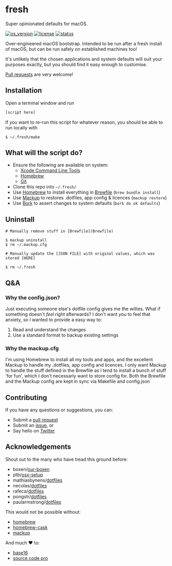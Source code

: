 # fresh

Super opinionated defaults for macOS.

[![os_version](https://img.shields.io/badge/macOS-10.13-blue.svg?maxAge=2592000)](https://www.apple.com/macos/high-sierra/)
[![license](https://img.shields.io/github/license/mashape/apistatus.svg?maxAge=2592000)](LICENSE.md)
[![status](https://img.shields.io/badge/status-WIP-red.svg?maxAge=2592000)](WIP.md)

Over-engineered macOS bootstrap. Intended to be run after a fresh install of macOS, but can be run safely on established machines too!

It's unlikely that the chosen applications and system defaults will suit your purposes exactly, but you should find it easy enough to customise.

[Pull requests](https://help.github.com/articles/creating-a-pull-request/) are very welcome!

## Installation

Open a terminal window and run
``` sh
[script here]
```

If you want to re-run this script for whatever reason, you should be able to run locally with
```
$ ~/.fresh/make
```

## What will the script do?

- Ensure the following are available on system:
  - [Xcode Command Line Tools](https://developer.apple.com/xcode/downloads/)
  - [Homebrew](https://github.com/Homebrew/brew)
  - [Git](http://git-scm.com/downloads/)
- Clone this repo into `~/.fresh/`
- Use [Homebrew](https://github.com/Homebrew/brew) to install everything in [Brewfile](Brewfile) (`brew bundle install`)
- Use [Mackup](https://github.com/lra/mackup) to restores .dotfiles, app config & licences (`mackup restore`)
- Use [Bork](https://github.com/mattly/bork) to assert changes to system defaults (`bork do ok defaults`)

## Uninstall
```
# Manually remove stuff in [Brewfile](Brewfile)

$ mackup uninstall
$ rm ~/.mackup.cfg

# Manually update the [JSON FILE] with original values, which was stored [HERE]

$ rm ~/.fresh
```

## Q&A

### Why the config.json?

Just executing someone else's dotfile config gives me the willies. What if something doesn't _feel_ right afterwards? I don't want _you_ to feel that anxiety, so I wanted to provide a easy way to:
1. Read and understand the changes
2. Use a standard format to backup existing settings

### Why the mackup.cfg

I'm using Homebrew to install all my tools and apps, and the excellent Mackup to handle my .dotfiles, app config and licences. I only want Mackup to handle the stuff defined in the Brewfile as I tend to install a bunch of stuff 'for fun', which I don't necessarly want to store config for. Both the Brewfile and the Mackup config are kept in sync via Makefile and config.json

## Contributing

If you have any questions or suggestions, you can:
- Submit a [pull request](https://github.com/d3v1an7/fresh/pull/new/master)
- Submit an [issue](https://github.com/d3v1an7/fresh/issues/new), or
- Say hello on [Twitter](https://twitter.com/d3v1an7)

## Acknowledgements

Shout out to the many who have tread this ground before:
- boxen/[our-boxen](https://boxen.github.com/)
- ptb/[osx-setup](https://github.com/ptb/Mac-OS-X-Lion-Setup)
- mathiasbynens/[dotfiles](https://github.com/mathiasbynens/dotfiles)
- necolas/[dotfiles](https://github.com/necolas/dotfiles)
- rafeca/[dotfiles](https://github.com/rafeca/dotfiles)
- pongstr/[dotfiles](https://github.com/pongstr/dotfiles)
- paularmstrong/[dotfiles](https://github.com/paularmstrong/dotfiles)

This would not be possible without:
- [homebrew](https://github.com/Homebrew/brew)
- [homebrew-cask](https://github.com/caskroom/homebrew-cask)
- [mackup](https://github.com/lra/mackup)

And much :heart: to:
- [base16](https://github.com/chriskempson/base16)
- [source code pro](https://github.com/adobe-fonts/source-code-pro)
